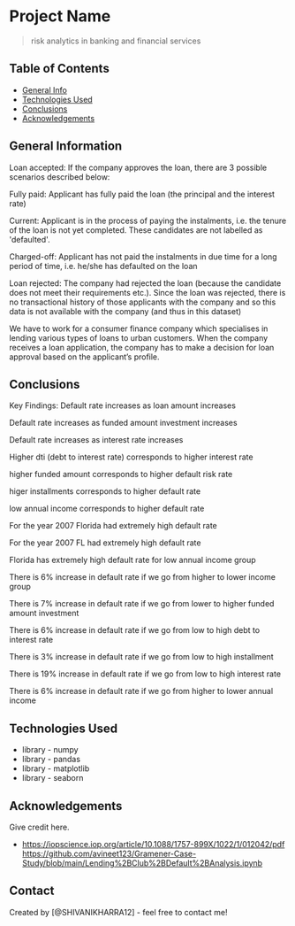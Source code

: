 # Project Name
> risk analytics in banking and financial services


## Table of Contents
* [General Info](#general-information)
* [Technologies Used](#technologies-used)
* [Conclusions](#conclusions)
* [Acknowledgements](#acknowledgements)

<!-- You can include any other section that is pertinent to your problem -->

## General Information
Loan accepted: If the company approves the loan, there are 3 possible scenarios described below:

Fully paid: Applicant has fully paid the loan (the principal and the interest rate)

Current: Applicant is in the process of paying the instalments, i.e. the tenure of the loan is not yet completed. These candidates are not labelled as 'defaulted'.

Charged-off: Applicant has not paid the instalments in due time for a long period of time, i.e. he/she has defaulted on the loan 

Loan rejected: The company had rejected the loan (because the candidate does not meet their requirements etc.). Since the loan was rejected, there is no transactional history of those applicants with the company and so this data is not available with the company (and thus in this dataset)
 
 We have to work for a consumer finance company which specialises in lending various types of loans to urban customers. When the company receives a loan application, the company has to make a decision for loan approval based on the applicant’s profile. 


<!-- You don't have to answer all the questions - just the ones relevant to your project. -->

## Conclusions
Key Findings:
Default rate increases as loan amount increases

Default rate increases as funded amount investment increases

Default rate increases as interest rate increases

Higher dti (debt to interest rate) corresponds to higher interest rate

higher funded amount corresponds to higher default risk rate

higer installments corresponds to higher default rate

low annual income corresponds to higher default rate

For the year 2007 Florida had extremely high default rate

For the year 2007 FL had extremely high default rate

Florida has extremely high default rate for low annual income group

There is 6% increase in default rate if we go from higher to lower income group

There is 7% increase in default rate if we go from lower to higher funded amount investment

There is 6% increase in default rate if we go from low to high debt to interest rate

There is 3% increase in default rate if we go from low to high installment

There is 19% increase in default rate if we go from low to high interest rate

There is 6% increase in default rate if we go from higher to lower annual income



## Technologies Used
- library - numpy
- library - pandas
- library - matplotlib
- library - seaborn

<!-- As the libraries versions keep on changing, it is recommended to mention the version of library used in this project -->

## Acknowledgements
Give credit here.
 - https://iopscience.iop.org/article/10.1088/1757-899X/1022/1/012042/pdf
   https://github.com/avineet123/Gramener-Case-Study/blob/main/Lending%2BClub%2BDefault%2BAnalysis.ipynb


## Contact
Created by [@SHIVANIKHARRA12] - feel free to contact me!


<!-- Optional -->
<!-- ## License -->
<!-- This project is open source and available under the [... License](). -->

<!-- You don't have to include all sections - just the one's relevant to your project -->
